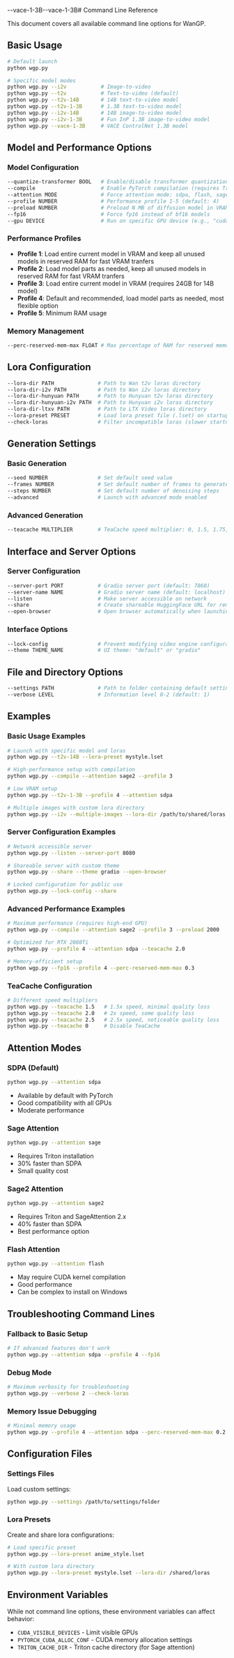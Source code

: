 --vace-1-3B--vace-1-3B# Command Line Reference

This document covers all available command line options for WanGP.

## Basic Usage

```bash
# Default launch 
python wgp.py

# Specific model modes
python wgp.py --i2v           # Image-to-video
python wgp.py --t2v           # Text-to-video (default)
python wgp.py --t2v-14B       # 14B text-to-video model
python wgp.py --t2v-1-3B      # 1.3B text-to-video model
python wgp.py --i2v-14B       # 14B image-to-video model
python wgp.py --i2v-1-3B      # Fun InP 1.3B image-to-video model
python wgp.py --vace-1-3B     # VACE ControlNet 1.3B model
```

## Model and Performance Options

### Model Configuration
```bash
--quantize-transformer BOOL   # Enable/disable transformer quantization (default: True)
--compile                     # Enable PyTorch compilation (requires Triton)
--attention MODE              # Force attention mode: sdpa, flash, sage, sage2
--profile NUMBER              # Performance profile 1-5 (default: 4)
--preload NUMBER              # Preload N MB of diffusion model in VRAM
--fp16                        # Force fp16 instead of bf16 models
--gpu DEVICE                  # Run on specific GPU device (e.g., "cuda:1")
```

### Performance Profiles
- **Profile 1**: Load entire current model in VRAM and keep all unused models in reserved RAM for fast VRAM tranfers 
- **Profile 2**: Load model parts as needed, keep all unused models in reserved RAM for fast VRAM tranfers
- **Profile 3**: Load entire current model in VRAM (requires 24GB for 14B model)
- **Profile 4**: Default and recommended, load model parts as needed, most flexible option
- **Profile 5**: Minimum RAM usage

### Memory Management
```bash
--perc-reserved-mem-max FLOAT # Max percentage of RAM for reserved memory (< 0.5)
```

## Lora Configuration

```bash
--lora-dir PATH              # Path to Wan t2v loras directory
--lora-dir-i2v PATH          # Path to Wan i2v loras directory
--lora-dir-hunyuan PATH      # Path to Hunyuan t2v loras directory
--lora-dir-hunyuan-i2v PATH  # Path to Hunyuan i2v loras directory
--lora-dir-ltxv PATH         # Path to LTX Video loras directory
--lora-preset PRESET         # Load lora preset file (.lset) on startup
--check-loras                # Filter incompatible loras (slower startup)
```

## Generation Settings

### Basic Generation
```bash
--seed NUMBER                # Set default seed value
--frames NUMBER              # Set default number of frames to generate
--steps NUMBER               # Set default number of denoising steps
--advanced                   # Launch with advanced mode enabled
```

### Advanced Generation
```bash
--teacache MULTIPLIER        # TeaCache speed multiplier: 0, 1.5, 1.75, 2.0, 2.25, 2.5
```

## Interface and Server Options

### Server Configuration
```bash
--server-port PORT           # Gradio server port (default: 7860)
--server-name NAME           # Gradio server name (default: localhost)
--listen                     # Make server accessible on network
--share                      # Create shareable HuggingFace URL for remote access
--open-browser               # Open browser automatically when launching
```

### Interface Options
```bash
--lock-config                # Prevent modifying video engine configuration from interface
--theme THEME_NAME           # UI theme: "default" or "gradio"
```

## File and Directory Options

```bash
--settings PATH              # Path to folder containing default settings for all models
--verbose LEVEL              # Information level 0-2 (default: 1)
```

## Examples

### Basic Usage Examples
```bash
# Launch with specific model and loras
python wgp.py --t2v-14B --lora-preset mystyle.lset

# High-performance setup with compilation
python wgp.py --compile --attention sage2 --profile 3

# Low VRAM setup
python wgp.py --t2v-1-3B --profile 4 --attention sdpa

# Multiple images with custom lora directory
python wgp.py --i2v --multiple-images --lora-dir /path/to/shared/loras
```

### Server Configuration Examples
```bash
# Network accessible server
python wgp.py --listen --server-port 8080

# Shareable server with custom theme
python wgp.py --share --theme gradio --open-browser

# Locked configuration for public use
python wgp.py --lock-config --share
```

### Advanced Performance Examples
```bash
# Maximum performance (requires high-end GPU)
python wgp.py --compile --attention sage2 --profile 3 --preload 2000

# Optimized for RTX 2080Ti
python wgp.py --profile 4 --attention sdpa --teacache 2.0

# Memory-efficient setup
python wgp.py --fp16 --profile 4 --perc-reserved-mem-max 0.3
```

### TeaCache Configuration
```bash
# Different speed multipliers
python wgp.py --teacache 1.5   # 1.5x speed, minimal quality loss
python wgp.py --teacache 2.0   # 2x speed, some quality loss
python wgp.py --teacache 2.5   # 2.5x speed, noticeable quality loss
python wgp.py --teacache 0     # Disable TeaCache
```

## Attention Modes

### SDPA (Default)
```bash
python wgp.py --attention sdpa
```
- Available by default with PyTorch
- Good compatibility with all GPUs
- Moderate performance

### Sage Attention
```bash
python wgp.py --attention sage
```
- Requires Triton installation
- 30% faster than SDPA
- Small quality cost

### Sage2 Attention
```bash
python wgp.py --attention sage2
```
- Requires Triton and SageAttention 2.x
- 40% faster than SDPA
- Best performance option

### Flash Attention
```bash
python wgp.py --attention flash
```
- May require CUDA kernel compilation
- Good performance
- Can be complex to install on Windows

## Troubleshooting Command Lines

### Fallback to Basic Setup
```bash
# If advanced features don't work
python wgp.py --attention sdpa --profile 4 --fp16
```

### Debug Mode
```bash
# Maximum verbosity for troubleshooting
python wgp.py --verbose 2 --check-loras
```

### Memory Issue Debugging
```bash
# Minimal memory usage
python wgp.py --profile 4 --attention sdpa --perc-reserved-mem-max 0.2
```



## Configuration Files

### Settings Files
Load custom settings:
```bash
python wgp.py --settings /path/to/settings/folder
```

### Lora Presets
Create and share lora configurations:
```bash
# Load specific preset
python wgp.py --lora-preset anime_style.lset

# With custom lora directory
python wgp.py --lora-preset mystyle.lset --lora-dir /shared/loras
```

## Environment Variables

While not command line options, these environment variables can affect behavior:
- `CUDA_VISIBLE_DEVICES` - Limit visible GPUs
- `PYTORCH_CUDA_ALLOC_CONF` - CUDA memory allocation settings
- `TRITON_CACHE_DIR` - Triton cache directory (for Sage attention) 
